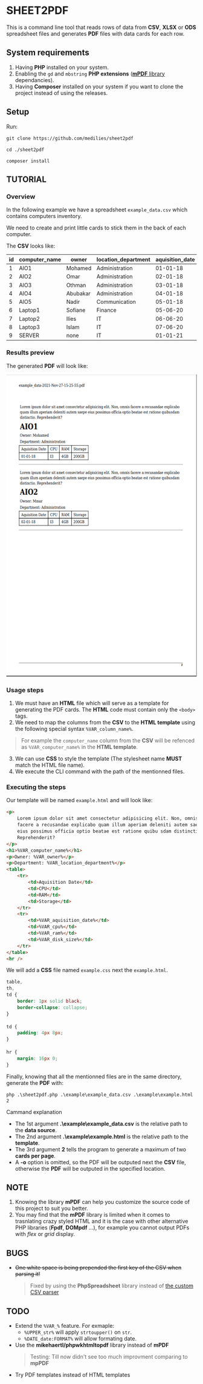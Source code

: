 # SHEET2PDF
This is a command line tool that reads rows of data from **CSV**, **XLSX** or **ODS** spreadsheet files and generates **PDF** files with data cards for each row.

## System requirements

1. Having **PHP** installed on your system.
2. Enabling the `gd` and `mbstring` **PHP extensions** ([**mPDF** library](https://mpdf.github.io/about-mpdf/requirements-v7.html) dependancies).
3. Having **Composer** installed on your system if you want to clone the project instead of using the releases.

## Setup
Run:
```text
git clone https://github.com/medilies/sheet2pdf
```

```text
cd ./sheet2pdf
```

```text
composer install
```

## TUTORIAL

### Overview

In the following example we have a spreadsheet `example_data.csv` which contains computers inventory.

We need to create and print little cards to stick them in the back of each computer.

The **CSV** looks like:

  | id  | computer_name | owner    | location_department | aquisition_date | cpu    | ram   | disk_size |
  | --- | ------------- | -------- | ------------------- | --------------- | ------ | ----- | --------- |
  | 1   | AIO1          | Mohamed  | Administration      | 01-01-18        | I3     | 4GB   | 200GB     |
  | 2   | AIO2          | Omar     | Administration      | 02-01-18        | I3     | 4GB   | 200GB |
  | 3   | AIO3          | Othman   | Administration      | 03-01-18        | I3     | 4GB   | 200GB     |
  | 4   | AIO4          | Abubakar | Administration      | 04-01-18        | I3     | 4GB   | 200GB     |
  | 5   | AIO5          | Nadir    | Communication       | 05-01-18        | I3     | 4GB   | 200GB     |
  | 6   | Laptop1       | Sofiane  | Finance             | 05-06-20        | I3     | 4GB   | 200GB     |
  | 7   | Laptop2       | Ilies    | IT                  | 06-06-20        | Ryzen5 | 16GB  | 1TB       |
  | 8   | Laptop3       | Islam    | IT                  | 07-06-20        | Ryzen5 | 16GB  | 1TB       |
  | 9   | SERVER        | none     | IT                  | 01-01-21        | Xeon   | 128GB | 64TB      |

### Results preview

The generated **PDF** will look like:

<div align="center">
    <img src="./example/example_data-2021-Nov-27-15-25-55.png" alt="Generated PDF first page" height="800" />
</div>

### Usage steps

1. We must have  an **HTML** file which will serve as a template for generating the PDF cards. The **HTML** code must contain only the `<body>` tags.
2. We need to map the columns from the **CSV** to the **HTML template** using the following special syntax `%VAR_column_name%`.
> For example the `computer_name` column from the **CSV** will be refenced as `%VAR_computer_name%` in the **HTML template**.
3. We can use **CSS** to style the template (The stylesheet name **MUST** match the HTML file name).
4. We execute the CLI command with the path of the mentionned files.

### Executing the steps

Our template will be named `example.html` and will look like:

```html
<p>
    Lorem ipsum dolor sit amet consectetur adipisicing elit. Non, omnis
    facere a recusandae explicabo quam illum aperiam deleniti autem saepe
    eius possimus officia optio beatae est ratione quibu sdam distinctio.
    Reprehenderit?
</p>
<h1>%VAR_computer_name%</h1>
<p>Owner: %VAR_owner%</p>
<p>Department: %VAR_location_department%</p>
<table>
    <tr>
        <td>Aquisition Date</td>
        <td>CPU</td>
        <td>RAM</td>
        <td>Storage</td>
    </tr>
    <tr>
        <td>%VAR_aquisition_date%</td>
        <td>%VAR_cpu%</td>
        <td>%VAR_ram%</td>
        <td>%VAR_disk_size%</td>
    </tr>
</table>
<hr />
```

We will add a **CSS** file named `example.css` next the `example.html`.

```css
table,
th,
td {
    border: 1px solid black;
    border-collapse: collapse;
}

td {
    padding: 4px 8px;
}

hr {
    margin: 16px 0;
}
```

Finally, knowing that all the mentionned files are in the same directory, generate the **PDF** with:

```text
php .\sheet2pdf.php .\example\example_data.csv .\example\example.html 2
```

Cammand explanation

- The 1st argument **.\example\example_data.csv** is the relative path to the **data source**.
- The 2nd argument **.\example\example.html** is the relative path to the **template**.
- The 3rd argument **2** tells the program to generate a maximum of two **cards per page**.
- A **-o** option is omitted, so the PDF will be outputed next the **CSV** file, otherwise the **PDF** will be outputed in the specified location.

## NOTE

1. Knowing the library **mPDF** can help you customize the source code of this project to suit you better.
2. You may find that the **mPDF** library is limited when it comes to trasnlating crazy styled HTML and it is the case with other alternative PHP libraries (**Fpdf**, **DOMpdf** ...), for example you cannot output PDFs with _flex_ or _grid_ display.

## BUGS

-   ~~One white space is being prepended the first key of the CSV when parsing it!~~
    > Fixed by using the **PhpSpreadsheet** library instead of [the custom CSV parser](https://github.com/medilies/sheet2pdf/commit/536978593a4fa6ec28b265f0c19526a7363021ec#diff-9aaba009e17d6fe971f53cd683e9e617e9bcbf94d7e053ed0d60480d27c2d7baL73)

## TODO

-   Extend the `%VAR_%` feature. For exmaple:
    -   `%UPPER_str%` will apply `strtoupper()` on `str`.
    -   `%DATE_date:FORMAT%` will allow formating date.
-   Use the **mikehaertl/phpwkhtmltopdf** library instead of **mPDF**
    > Testing: Till now didn't see too much improvment comparing to **mpPDF**
-   Try PDF templates instead of HTML templates
